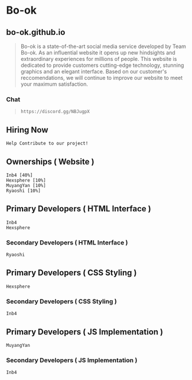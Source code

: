# Bo-ok 
## bo-ok.github.io

> Bo-ok is a state-of-the-art social media service developed by Team Bo-ok. As an influential website it opens up new hindsights and extraordinary experiences for millions of people. This website is dedicated to provide customers cutting-edge technology, stunning graphics and an elegant interface. Based on our customer's reccomendations, we will continue to improve our website to meet your maximum satisfaction.

### Chat
>`
https://discord.gg/NBJugpX
`
## Hiring Now
```
Help Contribute to our project!
```
## Ownerships ( Website )
```
Inb4 [40%]
Hexsphere [10%]
MuyangYan [10%]
Ryaoshi [10%]
```
## Primary Developers ( HTML Interface )
```
Inb4
Hexsphere
```
### Secondary Developers ( HTML Interface )
```
Ryaoshi
```
## Primary Developers ( CSS Styling )
```
Hexsphere
```
### Secondary Developers ( CSS Styling )
```
Inb4
```

## Primary Developers ( JS Implementation )
```
MuyangYan
```
### Secondary Developers ( JS Implementation )
```
Inb4
```

